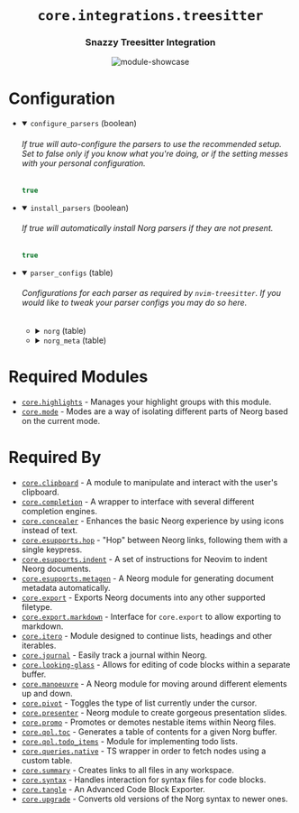 <div align="center">

# `core.integrations.treesitter`

### Snazzy Treesitter Integration



![module-showcase](https://user-images.githubusercontent.com/76052559/151668244-9805afc4-8c50-4925-85ec-1098aff5ede6.gif)

</div>


# Configuration

* <details open>
  
  <summary><code>configure_parsers</code> (boolean)</summary>
  
  <h6>
  
  <div>
  
  If true will auto-configure the parsers to use the recommended setup.
  Set to false only if you know what you're doing, or if the setting messes
  with your personal configuration.
  
  </div>
  
  </h6>
  
  ```lua
  true
  ```
  
  </details>

* <details open>
  
  <summary><code>install_parsers</code> (boolean)</summary>
  
  <h6>
  
  <div>
  
  If true will automatically install Norg parsers if they are not present.
  
  </div>
  
  </h6>
  
  ```lua
  true
  ```
  
  </details>

* <details open>
  
  <summary><code>parser_configs</code> (table)</summary>
  
  <h6>
  
  <div>
  
  Configurations for each parser as required by `nvim-treesitter`.
  If you would like to tweak your parser configs you may do so here.
  
  </div>
  
  </h6>
  
  
  * <details>
    
    <summary><code>norg</code> (table)</summary>
    
    <h6>
    
    <div>
    
    Configuration for the mainline norg parser.
    
    </div>
    
    </h6>
    
    
    * <details>
      
      <summary><code>branch</code> (string)</summary>
      
      <br>
      
      ```lua
      "main"
      ```
      
      </details>
    * <details>
      
      <summary><code>files</code> (list)</summary>
      
      <br>
      
      
      * <details>
        
        <summary> (string)</summary>
        
        <br>
        
        ```lua
        "src/parser.c"
        ```
        
        </details>
      * <details>
        
        <summary> (string)</summary>
        
        <br>
        
        ```lua
        "src/scanner.cc"
        ```
        
        </details>
      
      
      </details>
    * <details>
      
      <summary><code>revision</code> (string)</summary>
      
      <br>
      
      ```lua
      "6348056b999f06c2c7f43bb0a5aa7cfde5302712"
      ```
      
      </details>
    * <details>
      
      <summary><code>url</code> (string)</summary>
      
      <br>
      
      ```lua
      "https://github.com/nvim-neorg/tree-sitter-norg"
      ```
      
      </details>
    
    
    </details>
  * <details>
    
    <summary><code>norg_meta</code> (table)</summary>
    
    <h6>
    
    <div>
    
    Configuration for the metadata parser (used to parse the contents
    of `@document.meta` blocks).
    
    </div>
    
    </h6>
    
    
    * <details>
      
      <summary><code>branch</code> (string)</summary>
      
      <br>
      
      ```lua
      "main"
      ```
      
      </details>
    * <details>
      
      <summary><code>files</code> (list)</summary>
      
      <br>
      
      
      * <details>
        
        <summary> (string)</summary>
        
        <br>
        
        ```lua
        "src/parser.c"
        ```
        
        </details>
      
      
      </details>
    * <details>
      
      <summary><code>revision</code> (string)</summary>
      
      <br>
      
      ```lua
      "a479d1ca05848d0b51dd25bc9f71a17e0108b240"
      ```
      
      </details>
    * <details>
      
      <summary><code>url</code> (string)</summary>
      
      <br>
      
      ```lua
      "https://github.com/nvim-neorg/tree-sitter-norg-meta"
      ```
      
      </details>
    
    
    </details>
  
  
  </details>


# Required Modules

- [`core.highlights`](https://github.com/nvim-neorg/neorg/wiki/Core-Highlights) - Manages your highlight groups with this module.
- [`core.mode`](https://github.com/nvim-neorg/neorg/wiki/Mode-Manager) - Modes are a way of isolating different parts of Neorg based on the current mode.

# Required By

- [`core.clipboard`](https://github.com/nvim-neorg/neorg/wiki/Clipboard) - A module to manipulate and interact with the user's clipboard.
- [`core.completion`](https://github.com/nvim-neorg/neorg/wiki/Completion) - A wrapper to interface with several different completion engines.
- [`core.concealer`](https://github.com/nvim-neorg/neorg/wiki/Concealer) - Enhances the basic Neorg experience by using icons instead of text.
- [`core.esupports.hop`](https://github.com/nvim-neorg/neorg/wiki/Esupports-Hop) - "Hop" between Neorg links, following them with a single keypress.
- [`core.esupports.indent`](https://github.com/nvim-neorg/neorg/wiki/Indent) - A set of instructions for Neovim to indent Neorg documents.
- [`core.esupports.metagen`](https://github.com/nvim-neorg/neorg/wiki/Metagen) - A Neorg module for generating document metadata automatically.
- [`core.export`](https://github.com/nvim-neorg/neorg/wiki/Exporting-Files) - Exports Neorg documents into any other supported filetype.
- [`core.export.markdown`](https://github.com/nvim-neorg/neorg/wiki/Markdown-Export) - Interface for `core.export` to allow exporting to markdown.
- [`core.itero`](https://github.com/nvim-neorg/neorg/wiki/Itero) - Module designed to continue lists, headings and other iterables.
- [`core.journal`](https://github.com/nvim-neorg/neorg/wiki/Journal) - Easily track a journal within Neorg.
- [`core.looking-glass`](https://github.com/nvim-neorg/neorg/wiki/Looking-Glass) - Allows for editing of code blocks within a separate buffer.
- [`core.manoeuvre`](https://github.com/nvim-neorg/neorg/wiki/Norg-Manoeuvre) - A Neorg module for moving around different elements up and down.
- [`core.pivot`](https://github.com/nvim-neorg/neorg/wiki/Pivot) - Toggles the type of list currently under the cursor.
- [`core.presenter`](https://github.com/nvim-neorg/neorg/wiki/Core-Presenter) - Neorg module to create gorgeous presentation slides.
- [`core.promo`](https://github.com/nvim-neorg/neorg/wiki/Promo) - Promotes or demotes nestable items within Neorg files.
- [`core.qol.toc`](https://github.com/nvim-neorg/neorg/wiki/TOC) - Generates a table of contents for a given Norg buffer.
- [`core.qol.todo_items`](https://github.com/nvim-neorg/neorg/wiki/Todo-Items) - Module for implementing todo lists.
- [`core.queries.native`](https://github.com/nvim-neorg/neorg/wiki/Queries-Module) - TS wrapper in order to fetch nodes using a custom table.
- [`core.summary`](https://github.com/nvim-neorg/neorg/wiki/Summary) - Creates links to all files in any workspace.
- [`core.syntax`](https://github.com/nvim-neorg/neorg/wiki/Syntax) - Handles interaction for syntax files for code blocks.
- [`core.tangle`](https://github.com/nvim-neorg/neorg/wiki/Tangling) - An Advanced Code Block Exporter.
- [`core.upgrade`](https://github.com/nvim-neorg/neorg/wiki/Upgrade) - Converts old versions of the Norg syntax to newer ones.
